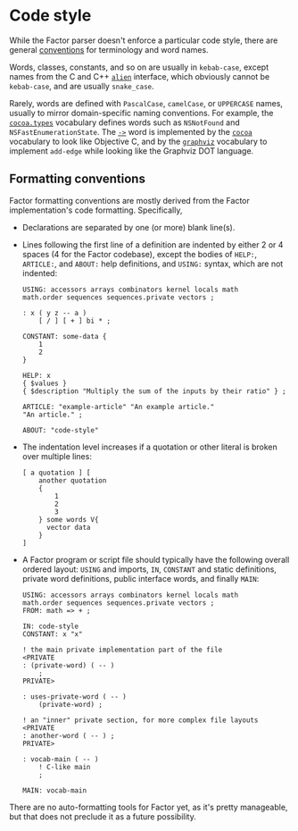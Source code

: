 # Code style

While the Factor parser doesn't enforce a particular code style, there are general [conventions](article-conventions) for terminology and word names.

Words, classes, constants, and so on are usually in `kebab-case`, except names from the C and C++ [`alien`][vocab-alien] interface, which obviously cannot be `kebab-case`, and are usually `snake_case`.

Rarely, words are defined with `PascalCase`, `camelCase`, or `UPPERCASE` names, usually to mirror domain-specific naming conventions. For example, the [`cocoa.types`][vocab-cocoa.types] vocabulary defines words such as `NSNotFound` and `NSFastEnumerationState`. The [`->`][hyphen-gt] word is implemented by the [`cocoa`][vocab-cocoa] vocabulary to look like Objective C, and by the [`graphviz`][vocab-graphviz] vocabulary to implement `add-edge` while looking like the Graphviz DOT language.

## Formatting conventions

Factor formatting conventions are mostly derived from the Factor implementation's code formatting. Specifically,

- Declarations are separated by one (or more) blank line(s).

- Lines following the first line of a definition are indented by either 2 or 4 spaces (4 for the Factor codebase), except the bodies of `HELP:`, `ARTICLE:`, and `ABOUT:` help definitions, and `USING:` syntax, which are not indented:
  ```factor
  USING: accessors arrays combinators kernel locals math
  math.order sequences sequences.private vectors ;

  : x ( y z -- a )
      [ / ] [ + ] bi * ;

  CONSTANT: some-data {
      1
      2
  }

  HELP: x
  { $values }
  { $description "Multiply the sum of the inputs by their ratio" } ;

  ARTICLE: "example-article" "An example article."
  "An article." ;

  ABOUT: "code-style"
  ```

- The indentation level increases if a quotation or other literal is broken over multiple lines:
  ```factor
  [ a quotation ] [
      another quotation
      {
          1
          2
          3
      } some words V{
        vector data
      }
  ]
  ```

- A Factor program or script file should typically have the following overall ordered layout: `USING` and imports, `IN`, `CONSTANT` and static definitions, private word definitions, public interface words, and finally `MAIN`:
  ```factor
  USING: accessors arrays combinators kernel locals math
  math.order sequences sequences.private vectors ;
  FROM: math => + ;

  IN: code-style
  CONSTANT: x "x"

  ! the main private implementation part of the file
  <PRIVATE
  : (private-word) ( -- )
      ;
  PRIVATE>

  : uses-private-word ( -- )
      (private-word) ;

  ! an "inner" private section, for more complex file layouts
  <PRIVATE
  : another-word ( -- ) ;
  PRIVATE>

  : vocab-main ( -- )
      ! C-like main
      ;

  MAIN: vocab-main
  ```

There are no auto-formatting tools for Factor yet, as it's pretty manageable, but that does not preclude it as a future possibility.

[article-conventions]: https://docs.factorcode.org/content/article-conventions.html
[hyphen-gt]: https://docs.factorcode.org/content/word--__gt__,graphviz.notation.html
[vocab-cocoa]: https://docs.factorcode.org/content/vocab-cocoa.html
[vocab-cocoa.types]: https://docs.factorcode.org/content/vocab-cocoa.types.html
[vocab-graphviz]: https://docs.factorcode.org/content/vocab-graphviz.html
[vocab-alien]: https://docs.factorcode.org/content/vocab-graphviz.html
